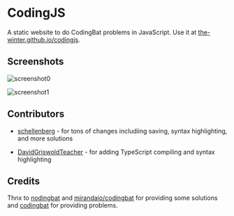 # CodingJS

A static website to do CodingBat problems in JavaScript. Use it at [the-winter.github.io/codingjs]( https://the-winter.github.io/codingjs).

## Screenshots

![screenshot0](img/screenshot0.png)

![screenshot1](img/screenshot1.png)

## Contributors

- [schellenberg](https://github.com/schellenberg) - for tons of changes includiing saving, syntax highlighting, and more solutions

- [DavidGriswoldTeacher](https://github.com/DavidGriswoldTeacher) - for adding TypeScript compiling and syntax highlighting

## Credits

Thnx to [nodingbat](https://github.com/omariio/nodingbat) and [mirandaio/codingbat](https://github.com/mirandaio/codingbat) for providing some solutions and [codingbat](codingbat.com) for providing problems.

